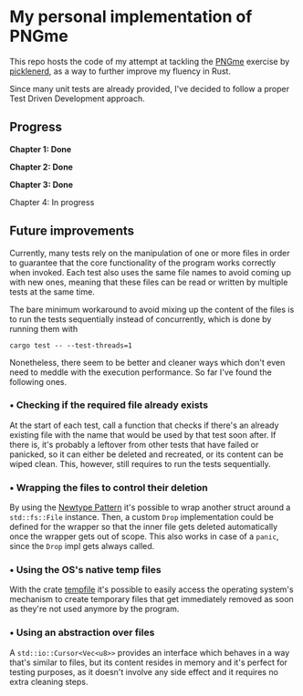 # My personal implementation of PNGme

This repo hosts the code of my attempt at tackling the [PNGme](https://picklenerd.github.io/pngme_book/) exercise by [picklenerd](https://twitter.com/picklenrd), as a way to further improve my fluency in Rust.

Since many unit tests are already provided, I've decided to follow a proper Test Driven Development approach.

## Progress

**Chapter 1: Done**

**Chapter 2: Done**

**Chapter 3: Done**

Chapter 4: In progress

## Future improvements

Currently, many tests rely on the manipulation of one or more files in order to guarantee that the core functionality of the program works correctly when invoked. Each test also uses the same file names to avoid coming up with new ones, meaning that these files can be read or written by multiple tests at the same time.

The bare minimum workaround to avoid mixing up the content of the files is to run the tests sequentially instead of concurrently, which is done by running them with

```
cargo test -- --test-threads=1
```

Nonetheless, there seem to be better and cleaner ways which don't even need to meddle with the execution performance. So far I've found the following ones.

### • Checking if the required file already exists

At the start of each test, call a function that checks if there's an already existing file with the name that would be used by that test soon after. If there is, it's probably a leftover from other tests that have failed or panicked, so it can either be deleted and recreated, or its content can be wiped clean. This, however, still requires to run the tests sequentially.

### • Wrapping the files to control their deletion

By using the [Newtype Pattern](https://doc.rust-lang.org/book/ch19-04-advanced-types.html#using-the-newtype-pattern-for-type-safety-and-abstraction) it's possible to wrap another struct around a `std::fs::File` instance. Then, a custom `Drop` implementation could be defined for the wrapper so that the inner file gets deleted automatically once the wrapper gets out of scope. This also works in case of a `panic`, since the `Drop` impl gets always called.

### • Using the OS's native temp files

With the crate [tempfile](https://docs.rs/tempfile/latest/tempfile/index.html) it's possible to easily access the operating system's mechanism to create temporary files that get immediately removed as soon as they're not used anymore by the program.

### • Using an abstraction over files

A `std::io::Cursor<Vec<u8>>` provides an interface which behaves in a way that's similar to files, but its content resides in memory and it's perfect for testing purposes, as it doesn't involve any side effect and it requires no extra cleaning steps.